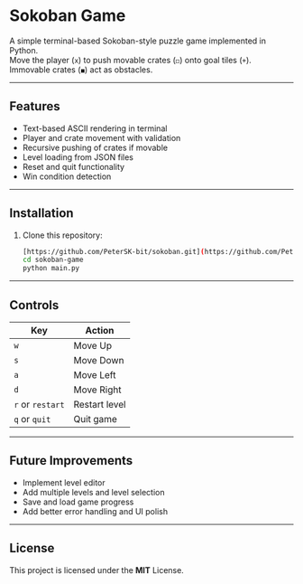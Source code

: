 # Sokoban Game

A simple terminal-based Sokoban-style puzzle game implemented in Python.  
Move the player (`x`) to push movable crates (`◻`) onto goal tiles (`+`).  
Immovable crates (`◼`) act as obstacles.

---

## Features

- Text-based ASCII rendering in terminal  
- Player and crate movement with validation  
- Recursive pushing of crates if movable  
- Level loading from JSON files  
- Reset and quit functionality  
- Win condition detection

---

## Installation

1. Clone this repository:

   ```bash
   [https://github.com/PeterSK-bit/sokoban.git](https://github.com/PeterSK-bit/sokoban.git)
   cd sokoban-game
   python main.py
   ```

---

## Controls

| Key              | Action        |
| ---------------- | ------------- |
| `w`              | Move Up       |
| `s`              | Move Down     |
| `a`              | Move Left     |
| `d`              | Move Right    |
| `r` or `restart` | Restart level |
| `q` or `quit`    | Quit game     |

---

## Future Improvements
- Implement level editor
- Add multiple levels and level selection
- Save and load game progress
- Add better error handling and UI polish

---

## License
This project is licensed under the **MIT** License.
